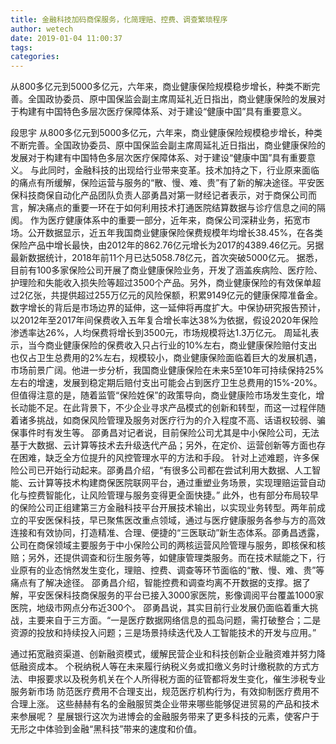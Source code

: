 ```yaml
---
title: 金融科技加码商保服务，化简理赔、控费、调查繁琐程序
author: wetech
date: 2019-01-04 11:00:37
tags: 
categories: 
---
```

从800多亿元到5000多亿元，六年来，商业健康保险规模稳步增长，种类不断完善。全国政协委员、原中国保监会副主席周延礼近日指出，商业健康保险的发展对于构建有中国特色多层次医疗保障体系、对于建设“健康中国”具有重要意义。
<!-- more -->
段思宇
从800多亿元到5000多亿元，六年来，商业健康保险规模稳步增长，种类不断完善。全国政协委员、原中国保监会副主席周延礼近日指出，商业健康保险的发展对于构建有中国特色多层次医疗保障体系、对于建设“健康中国”具有重要意义。
与此同时，金融科技的出现给行业带来变革。技术加持之下，行业原来面临的痛点有所缓解，保险运营与服务的“散、慢、难、贵”有了新的解决途径。平安医保科技商保自动化产品团队负责人邵勇昌对第一财经记者表示，对于商保公司而言，解决痛点的重要一环在于如何利用技术打通医院结算数据与诊疗信息之间的隔阂。
作为医疗健康体系中的重要一部分，近年来，商保公司深耕业务，拓宽市场。公开数据显示，近五年我国商业健康保险保费规模年均增长38.45%，在各类保险产品中增长最快，由2012年的862.76亿元增长为2017的4389.46亿元。另据最新数据统计，2018年前11个月已达5058.78亿元，首次突破5000亿元。
据悉，目前有100多家保险公司开展了商业健康保险业务，开发了涵盖疾病险、医疗险、护理险和失能收入损失险等超过3500个产品。另外，商业健康保险的有效保单超过2亿张，共提供超过255万亿元的风险保额，积累9149亿元的健康保障准备金。
数字增长的背后是市场边界的延伸，这一延伸将再度扩大。中保协研究报告预计，以2012年至2017年间保费收入五年复合增长率达38%为依据，假设2020年保险渗透率达26%，人均保费将增长到3500元，市场规模将达1.3万亿元。
周延礼表示，当今商业健康保险的保费收入只占行业的10%左右，商业健康保险赔付支出也仅占卫生总费用的2%左右，规模较小，商业健康保险面临着巨大的发展机遇，市场前景广阔。他进一步分析，我国商业健康保险在未来5至10年可持续保持25%左右的增速，发展到稳定期后赔付支出可能会占到医疗卫生总费用的15%-20%。
但值得注意的是，随着监管“保险姓保”的政策导向，商业健康险市场发生变化，增长动能不足。在此背景下，不少企业寻求产品模式的创新和转型，而这一过程伴随着诸多挑战，如商保风险管理及服务对医疗行为的介入程度不高、话语权较弱、骗保事件时有发生等。
邵勇昌对记者说，目前保险公司尤其是中小保险公司，无法基于大数据、云计算等技术去升级迭代产品；另外，在定价、运营创新等方面也存在困难，缺乏全方位提升的风控管理水平的方法和手段。
针对上述难题，许多保险公司已开始行动起来。邵勇昌介绍，“有很多公司都在尝试利用大数据、人工智能、云计算等技术构建商保医院联网平台，通过重塑业务场景，实现理赔运营自动化与控费智能化，让风险管理与服务变得更全面快捷。”
此外，也有部分布局较早的保险公司正组建第三方金融科技平台开展技术输出，以实现业务转型。两年前成立的平安医保科技，早已聚焦医改重点领域，通过与医疗健康服务各参与方的高效连接和有效协同，打造精准、合理、便捷的“三医联动”新生态体系。邵勇昌透露，公司在商保领域主要服务于中小保险公司的两核运营风险管理与服务，即核保和核赔；另外，还提供调查和衍生服务等，如健康管理类服务。而在技术赋能之下，行业原有的业态悄然发生变化，理赔、控费、调查等环节面临的“散、慢、难、贵”等痛点有了解决途径。
邵勇昌介绍，智能控费和调查均离不开数据的支撑。据了解，平安医保科技商保服务的平台已接入3000家医院，影像调阅平台覆盖1000家医院，地级市网点分布近300个。
邵勇昌说，其实目前行业发展仍面临着重大挑战，主要来自于三方面。“一是医疗数据网络信息的孤岛问题，需打破整合；二是资源的投放和持续投入问题；三是场景持续迭代及人工智能技术的开发与应用。”
 
 
通过拓宽融资渠道、创新融资模式，缓解民营企业和科技创新企业融资难并努力降低融资成本。
个税纳税人等在未来履行纳税义务或扣缴义务时计缴税款的方式方法、申报要求以及税务机关在个人所得税方面的征管都将发生变化，催生涉税专业服务新市场
防范医疗费用不合理支出，规范医疗机构行为，有效抑制医疗费用不合理上涨。
这些赫赫有名的金融服贸类企业带来哪些能够促进贸易的产品和技术来参展呢？
星展银行这次为进博会的金融服务带来了更多科技的元素，使客户于无形之中体验到金融“黑科技”带来的速度和价值。
